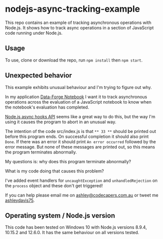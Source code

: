 # nodejs-async-tracking-example

This repo contains an example of tracking asynchronous operations with Node.js. It shows how to track async operations in a section of JavaScript code running under Node.js.

## Usage

To use, clone or download the repo, run `npm install` then `npm start`.

## Unexpected behavior

This example exhibits unusual behaviour and I'm trying to figure out why. 

In my application [Data-Forge Notebook](data-forge-notebook.com) I want it to track asynchronous operations across the evaluation of a JavaScript notebook to know when the notebook's evaluation has completed.

[Node.js async hooks API](https://nodejs.org/api/async_hooks.html) seems like a great way to do this, but the way I'm using it causes the program to abort in an unusual way.

The intention of the code src/index.js is that `** 33 **` should be printed out before this program ends. On successful completion it should also print `Done`. If there was an error it should print `An error occurred` followed by the error message. But none of these messages are printed out, so this means the program terminates abnormally.

My questions is: why does this program terminate abnormally? 

What is my code doing that causes this problem?

I've added event handlers for `uncaughtException` and `unhandledRejection` on the `process` object and these don't get triggered!

If you can help please email me on [ashley@codecapers.com.au](mailto:ashley@codecapers.com.au) or tweet me [ashleydavis75](https://twitter.com/ashleydavis75).

## Operating system / Node.js version

This code has been tested on Windows 10 with Node.js versions 8.9.4, 10.15.2 and 12.6.0. It has the same behaviour on all versions tested.